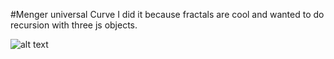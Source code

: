 #Menger universal Curve
I did it because fractals are cool and wanted to do recursion with three js objects.

![alt text](https://i.imgur.com/FFgD4b5.png)
